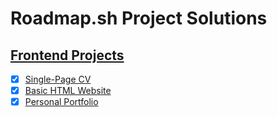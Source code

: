 # Roadmap.sh Project Solutions

## [Frontend Projects](https://roadmap.sh/frontend)

- [x] [Single-Page CV](https://roadmap.sh/projects/single-page-cv)
- [x] [Basic HTML Website](https://roadmap.sh/projects/basic-html-website)
- [x] [Personal Portfolio](https://roadmap.sh/projects/portfolio-website)
